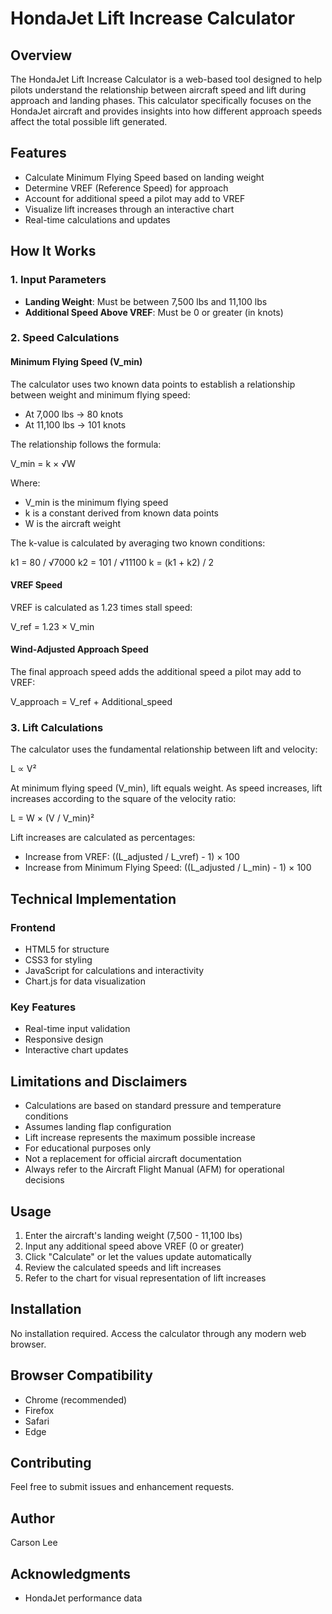 # HondaJet Lift Increase Calculator

## Overview
The HondaJet Lift Increase Calculator is a web-based tool designed to help pilots understand the relationship between aircraft speed and lift during approach and landing phases. This calculator specifically focuses on the HondaJet aircraft and provides insights into how different approach speeds affect the total possible lift generated.

## Features
- Calculate Minimum Flying Speed based on landing weight
- Determine VREF (Reference Speed) for approach
- Account for additional speed a pilot may add to VREF
- Visualize lift increases through an interactive chart
- Real-time calculations and updates

## How It Works

### 1. Input Parameters
- **Landing Weight**: Must be between 7,500 lbs and 11,100 lbs
- **Additional Speed Above VREF**: Must be 0 or greater (in knots)

### 2. Speed Calculations

#### Minimum Flying Speed (V_min)
The calculator uses two known data points to establish a relationship between weight and minimum flying speed:
- At 7,000 lbs → 80 knots
- At 11,100 lbs → 101 knots

The relationship follows the formula:

V_min = k × √W

Where:
- V_min is the minimum flying speed
- k is a constant derived from known data points
- W is the aircraft weight

The k-value is calculated by averaging two known conditions:

k1 = 80 / √7000
k2 = 101 / √11100
k = (k1 + k2) / 2

#### VREF Speed
VREF is calculated as 1.23 times stall speed:

V_ref = 1.23 × V_min

#### Wind-Adjusted Approach Speed
The final approach speed adds the additional speed a pilot may add to VREF:

V_approach = V_ref + Additional_speed

### 3. Lift Calculations

The calculator uses the fundamental relationship between lift and velocity:

L ∝ V²

At minimum flying speed (V_min), lift equals weight. As speed increases, lift increases according to the square of the velocity ratio:

L = W × (V / V_min)²

Lift increases are calculated as percentages:
- Increase from VREF: ((L_adjusted / L_vref) - 1) × 100
- Increase from Minimum Flying Speed: ((L_adjusted / L_min) - 1) × 100

## Technical Implementation

### Frontend
- HTML5 for structure
- CSS3 for styling
- JavaScript for calculations and interactivity
- Chart.js for data visualization

### Key Features
- Real-time input validation
- Responsive design
- Interactive chart updates

## Limitations and Disclaimers
- Calculations are based on standard pressure and temperature conditions
- Assumes landing flap configuration
- Lift increase represents the maximum possible increase
- For educational purposes only
- Not a replacement for official aircraft documentation
- Always refer to the Aircraft Flight Manual (AFM) for operational decisions

## Usage
1. Enter the aircraft's landing weight (7,500 - 11,100 lbs)
2. Input any additional speed above VREF (0 or greater)
3. Click "Calculate" or let the values update automatically
4. Review the calculated speeds and lift increases
5. Refer to the chart for visual representation of lift increases

## Installation
No installation required. Access the calculator through any modern web browser.

## Browser Compatibility
- Chrome (recommended)
- Firefox
- Safari
- Edge

## Contributing
Feel free to submit issues and enhancement requests.

## Author
Carson Lee

## Acknowledgments
- HondaJet performance data